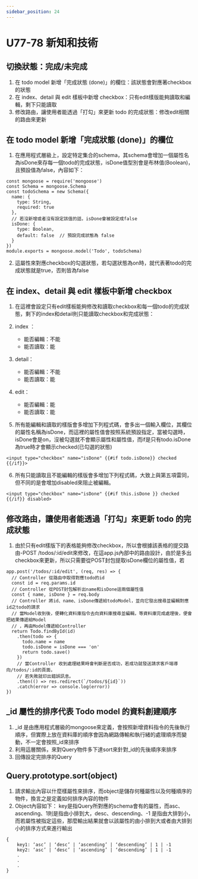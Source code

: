```yaml
---
sidebar_position: 24
---
```



# U77-78 新知和技術



##  切換狀態：完成/未完成
1. 在 todo model 新增「完成狀態 (done)」的欄位：該狀態會對應著checkbox的狀態
2. 在 index、detail 與 edit 樣板中新增 checkbox：只有edit樣版能夠讀取和編輯，剩下只能讀取
3. 修改路由，讓使用者能透過「打勾」來更新 todo 的完成狀態：修改edit相關的路由來更新


## 在 todo model 新增「完成狀態 (done)」的欄位
1. 在應用程式層級上，設定特定集合的schema，其schema會增加一個屬性名為isDone來存每一個todo的完成狀態，isDone值型別會是布林值(Boolean)，且預設值為false，內容如下：

```
const mongoose = require('mongoose')
const Schema = mongoose.Schema
const todoSchema = new Schema({
  name: {
    type: String,
    required: true
  },
  // 若沒新增或者沒有設定該值的話，isDone會被設定成false
  isDone: { 
    type: Boolean,              
    default: false  // 預設完成狀態為 false 
  }
})
module.exports = mongoose.model('Todo', todoSchema)
```

2. 這屬性來對應checkbox的勾選狀態，若勾選狀態為on時，就代表著todo的完成狀態就是true，否則皆為false


## 在 index、detail 與 edit 樣板中新增 checkbox
1. 在這裡會設定只有edit樣板能夠修改和讀取checkbox和每一個todo的完成狀態，剩下的index和detail則只能讀取checkbox和完成狀態：

2. index ：
	- 能否編輯：不能
	- 能否讀取：能
3. detail：
	- 能否編輯：不能
	- 能否讀取：能

4. edit：
	- 能否編輯：能
	- 能否讀取：能

5. 所有能編輯和讀取的樣版會多增加下列程式碼，會多出一個輸入欄位，其欄位的屬性名稱為isDone，而這裡的屬性值會按照系統預設指定，當被勾選時，isDone會是on，沒被勾選就不會顯示屬性和屬性值，而if是只有todo.isDone為true時才會顯示checked(已勾選的狀態)
```
<input type="checkbox" name="isDone" {{#if todo.isDone}} checked {{/if}}>
```

6. 所有只能讀取且不能編輯的樣版會多增加下列程式碼，大致上與第五項雷同，但不同的是會增加disabled來阻止被編輯。
```
<input type="checkbox" name="isDone" {{#if this.isDone }} checked {{/if}} disabled>
```


## 修改路由，讓使用者能透過「打勾」來更新 todo 的完成狀態
1. 由於只有edit樣版下的表格能夠修改checkbox，所以會根據該表格的提交路由-POST /todos/:id/edit來修改，在這app.js內部中的路由設計，由於是多出checkbox來更新，所以只需要從POST封包提取isDone欄位的屬性值，若
```
app.post('/todos/:id/edit', (req, res) => {
  // Controller 從路由中取得對應todo的id
  const id = req.params.id
  // Controller 從POST封包解析出name和isDone這兩個屬性值
  const { name, isDone } = req.body
  // Controller 將id、name、isDone傳遞給todoModel，並向它發出搜尋並編輯對應id之todo的請求
  // 當Model收到後，便轉化資料庫指令去向資料庫搜尋並編輯，等資料庫完成處理後，便會把結果傳遞給Model
  // ，再由Model傳遞給Controller
  return Todo.findById(id)
    .then(todo => {
      todo.name = name
      todo.isDone = isDone === 'on'
      return todo.save()
    })
    // 當Controller 收到處理結果時會判斷是否成功，若成功就發送請求客戶端導向/todos/:id的頁面，
    // 若失敗就印出錯誤訊息。
    .then(() => res.redirect(`/todos/${id}`))
    .catch(error => console.log(error))
})
```



## _id 屬性的排序代表 Todo model 的資料創建順序
1. _id 是由應用程式層級的mongoose來定義，會按照新增資料指令的先後執行順序，但實際上放在資料庫的順序會因為網路傳輸和執行緒的處理順序而變動，不一定會按照_id來排序
2. 利用這層關係，來對Query物件多下達sort來針對_id的先後順序來排序
3. 回傳設定完排序的Query


## Query.prototype.sort(object)
1. 請求輸出內容以什麼樣屬性來排序，而object是儲存何種屬性以及何種順序的物件，換言之是定義如何排序內容的物件
2. Object內容如下： key是指Query所對應的schema會有的屬性，而asc、ascending、1則是指由小排到大，desc、descending、-1 是指由大排到小，而若屬性被指定這些，那麼輸出結果就會以該屬性的由小排到大或者由大排到小的排序方式來進行輸出


```
{
	key1: ‘asc’ | ‘desc’ | ‘ascending’ | ‘descending’ | 1 | -1
	key2: ‘asc’ | ‘desc’ | ‘ascending’ | ‘descending’ | 1 | -1
	.
	.
	.
}
```

